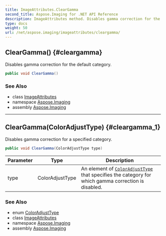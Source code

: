 ```yaml
---
title: ImageAttributes.ClearGamma
second_title: Aspose.Imaging for .NET API Reference
description: ImageAttributes method. Disables gamma correction for the default category
type: docs
weight: 50
url: /net/aspose.imaging/imageattributes/cleargamma/
---
```

## ClearGamma() {#cleargamma}

Disables gamma correction for the default category.

```csharp
public void ClearGamma()
```

### See Also

* class [ImageAttributes](../)
* namespace [Aspose.Imaging](../../imageattributes/)
* assembly [Aspose.Imaging](../../../)

---

## ClearGamma(ColorAdjustType) {#cleargamma_1}

Disables gamma correction for a specified category.

```csharp
public void ClearGamma(ColorAdjustType type)
```

| Parameter | Type | Description |
| --- | --- | --- |
| type | ColorAdjustType | An element of [`ColorAdjustType`](../../coloradjusttype/) that specifies the category for which gamma correction is disabled. |

### See Also

* enum [ColorAdjustType](../../coloradjusttype/)
* class [ImageAttributes](../)
* namespace [Aspose.Imaging](../../imageattributes/)
* assembly [Aspose.Imaging](../../../)


